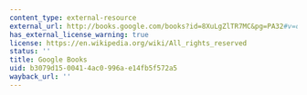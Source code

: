```yaml
---
content_type: external-resource
external_url: http://books.google.com/books?id=8XuLgZlTR7MC&pg=PA32#v=onepage
has_external_license_warning: true
license: https://en.wikipedia.org/wiki/All_rights_reserved
status: ''
title: Google Books
uid: b3079d15-0041-4ac0-996a-e14fb5f572a5
wayback_url: ''
---
```

